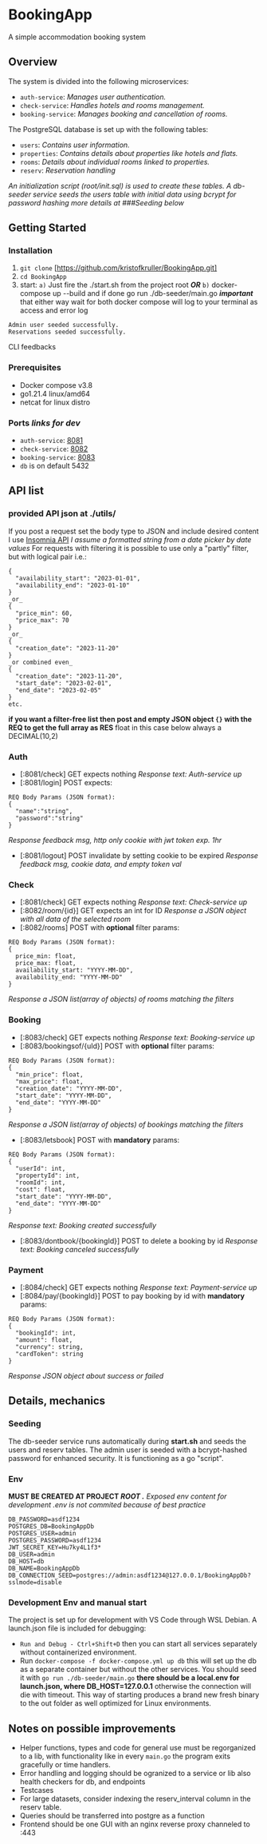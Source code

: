 # BookingApp
A simple accommodation booking system

## Overview
The system is divided into the following microservices:

- `auth-service`: *Manages user authentication.*
- `check-service`: *Handles hotels and rooms management.*
- `booking-service`: *Manages booking and cancellation of rooms.*

The PostgreSQL database is set up with the following tables:

- `users`: *Contains user information.*
- `properties`: *Contains details about properties like hotels and flats.*
- `rooms`: *Details about individual rooms linked to properties.*
- `reserv`: *Reservation handling*

*An initialization script (root/init.sql) is used to create these tables. A db-seeder service seeds the users table with initial data using bcrypt for password hashing more details at ###Seeding below*

## Getting Started
### Installation
1. `git clone` [https://github.com/kristofkruller/BookingApp.git]
2. `cd BookingApp`
3. start:
`a)` Just fire the ./start.sh from the project root 
**_OR_** 
`b)` docker-compose up --build and if done go run ./db-seeder/main.go
**_important_** that either way wait for both
docker compose will log to your terminal as access and error log
```
Admin user seeded successfully.
Reservations seeded successfully.
```
CLI feedbacks

### Prerequisites
- Docker compose v3.8
- go1.21.4 linux/amd64
- netcat for linux distro

### Ports _links for dev_
- `auth-service`: [8081](http://127.0.0.1:8081)
- `check-service`: [8082](http://127.0.0.1:8082)
- `booking-service`: [8083](http://127.0.0.1:8083)
- `db` is on default 5432

## API list
### provided API json at ./utils/ 
If you post a request set the body type to JSON and include desired content I use [Insomnia API](https://insomnia.rest/)
_I assume a formatted string from a date picker by date values_
For requests with filtering it is possible to use only a "partly" filter, but with logical pair i.e.:
```
{
  "availability_start": "2023-01-01",
  "availability_end": "2023-01-10"
}
_or_
{
  "price_min": 60,
  "price_max": 70
}
_or_
{
  "creation_date": "2023-11-20"
}
_or combined even_
{
  "creation_date": "2023-11-20",
  "start_date": "2023-02-01",
  "end_date": "2023-02-05"
}
etc.
```
**if you want a filter-free list then post and empty JSON object `{}` with the REQ to get the full array as RES**
float in this case below always a DECIMAL(10,2)

### Auth
- [:8081/check] GET expects nothing
_Response text: Auth-service up_
- [:8081/login] POST expects:
```
REQ Body Params (JSON format):
{
  "name":"string",
  "password":"string"
}
```
_Response feedback msg, http only cookie with jwt token exp. 1hr_
- [:8081/logout] POST invalidate by setting cookie to be expired
_Response feedback msg, cookie data, and empty token val_

### Check
- [:8081/check] GET expects nothing
_Response text: Check-service up_
- [:8082/room/{id}] GET expects an int for ID
_Response a JSON object with all data of the selected room_
- [:8082/rooms] POST with **optional** filter params:
```
REQ Body Params (JSON format):
{
  price_min: float,
  price_max: float,
  availability_start: "YYYY-MM-DD",
  availability_end: "YYYY-MM-DD"
}
```
_Response a JSON list(array of objects) of rooms matching the filters_

### Booking
- [:8083/check] GET expects nothing
_Response text: Booking-service up_
- [:8083/bookingsof/{uId}] POST with **optional** filter params:
```
REQ Body Params (JSON format):
{
  "min_price": float,
  "max_price": float,
  "creation_date": "YYYY-MM-DD",
  "start_date": "YYYY-MM-DD",
  "end_date": "YYYY-MM-DD"
}
```
_Response a JSON list(array of objects) of bookings matching the filters_
- [:8083/letsbook] POST with **mandatory** params:
```
REQ Body Params (JSON format):
{
  "userId": int,
  "propertyId": int,
  "roomId": int,
  "cost": float,
  "start_date": "YYYY-MM-DD",
  "end_date": "YYYY-MM-DD"
}
```
_Response text: Booking created successfully_
- [:8083/dontbook/{bookingId}] POST to delete a booking by id
_Response text: Booking canceled successfully_

### Payment
- [:8084/check] GET expects nothing
_Response text: Payment-service up_
- [:8084/pay/{bookingId}] POST to pay booking by id with **mandatory** params:
```
REQ Body Params (JSON format):
{
  "bookingId": int,
  "amount": float,
  "currency": string,
  "cardToken": string
}
```
_Response JSON object about success or failed_


## Details, mechanics
### Seeding
The db-seeder service runs automatically during **start.sh** and seeds the users and reserv tables.
The admin user is seeded with a bcrypt-hashed password for enhanced security.
It is functioning as a go "script".

### Env
**MUST BE CREATED AT PROJECT _ROOT ._**
_Exposed env content for development_
*.env is not commited because of best practice*
```
DB_PASSWORD=asdf1234
POSTGRES_DB=BookingAppDb
POSTGRES_USER=admin
POSTGRES_PASSWORD=asdf1234
JWT_SECRET_KEY=Hu7ky4L1f3*
DB_USER=admin
DB_HOST=db
DB_NAME=BookingAppDb
DB_CONNECTION_SEED=postgres://admin:asdf1234@127.0.0.1/BookingAppDb?sslmode=disable
```

### Development Env and manual start
The project is set up for development with VS Code through WSL Debian. A launch.json file is included for debugging:
- `Run and Debug - Ctrl+Shift+D` then you can start all services separately without containerized environment.
- Run `docker-compose -f docker-compose.yml up db` this will set up the db as a separate container but without the other services. You should seed it with `go run ./db-seeder/main.go`
**there should be a local.env for launch.json, where DB_HOST=127.0.0.1** otherwise the connection will die with timeout.
This way of starting produces a brand new fresh binary to the out folder as well optimized for Linux environments.

## Notes on possible improvements
- Helper functions, types and code for general use must be regorganized to a lib, with functionality like in every `main.go` the program exits gracefully or time handlers. 
- Error handling and logging should be ogranized to a service or lib also health checkers for db, and endpoints
- Testcases
- For large datasets, consider indexing the reserv_interval column in the reserv table.
- Queries should be transferred into postgre as a function
- Frontend should be one GUI with an nginx reverse proxy channeled to :443